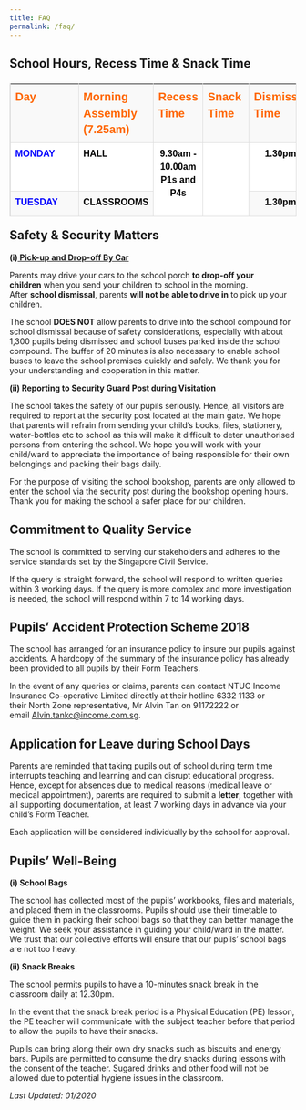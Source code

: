 ```yaml
---
title: FAQ
permalink: /faq/
---
```

**School Hours, Recess Time & Snack Time**
---------------------------------------------

<table class="table table-bordered table-striped alignleft" style="box-sizing: border-box; border-collapse: collapse; border-spacing: 0px; background-color: rgb(255, 255, 255); width: 875px; max-width: 100%; margin: 5px 20px 20px 0px; border: 1px solid rgb(221, 221, 221); float: left; color: rgb(128, 128, 128); font-family: Helvetica, Verdana, Arial, sans-serif; font-size: 14px; font-style: normal; font-variant-ligatures: normal; font-variant-caps: normal; font-weight: 400; letter-spacing: normal; orphans: 2; text-align: start; text-transform: none; white-space: normal; widows: 2; word-spacing: 0px; -webkit-text-stroke-width: 0px; text-decoration-thickness: initial; text-decoration-style: initial; text-decoration-color: initial; height: 234px;"><tbody style="box-sizing: border-box;"><tr style="box-sizing: border-box; background-color: rgb(249, 249, 249); height: 7px;"><td style="box-sizing: border-box; padding: 8px; line-height: 1.42857; vertical-align: top; border-top: none !important; border-right: 1px solid rgb(221, 221, 221); border-bottom: 1px solid rgb(221, 221, 221); border-left: 1px solid rgb(221, 221, 221); border-image: initial; width: 129px; height: 7px;"><span style="box-sizing: border-box; font-size: 20px; color: rgb(255, 102, 0); font-family: helvetica, arial, sans-serif;"><strong style="box-sizing: border-box; font-weight: bold;">Day</strong></span></td><td style="box-sizing: border-box; padding: 8px; line-height: 1.42857; vertical-align: top; border-top: none !important; border-right: 1px solid rgb(221, 221, 221); border-bottom: 1px solid rgb(221, 221, 221); border-left: 1px solid rgb(221, 221, 221); border-image: initial; width: 137px; height: 7px;"><span style="box-sizing: border-box; font-size: 20px; color: rgb(255, 102, 0); font-family: helvetica, arial, sans-serif;"><strong style="box-sizing: border-box; font-weight: bold;">Morning Assembly<br style="box-sizing: border-box;">(7.25am)</strong></span></td><td style="box-sizing: border-box; padding: 8px; line-height: 1.42857; vertical-align: top; border-top: none !important; border-right: 1px solid rgb(221, 221, 221); border-bottom: 1px solid rgb(221, 221, 221); border-left: 1px solid rgb(221, 221, 221); border-image: initial; width: 282px; height: 7px;"><span style="box-sizing: border-box; font-size: 20px; color: rgb(255, 102, 0); font-family: helvetica, arial, sans-serif;"><strong style="box-sizing: border-box; font-weight: bold;">Recess Time</strong></span></td><td style="box-sizing: border-box; padding: 8px; line-height: 1.42857; vertical-align: top; border-top: none !important; border-right: 1px solid rgb(221, 221, 221); border-bottom: 1px solid rgb(221, 221, 221); border-left: 1px solid rgb(221, 221, 221); border-image: initial; width: 130px; height: 7px;"><span style="box-sizing: border-box; font-size: 20px; color: rgb(255, 102, 0); font-family: helvetica, arial, sans-serif;"><strong style="box-sizing: border-box; font-weight: bold;">Snack Time</strong></span></td><td style="box-sizing: border-box; padding: 8px; line-height: 1.42857; vertical-align: top; border-top: none !important; border-right: 1px solid rgb(221, 221, 221); border-bottom: 1px solid rgb(221, 221, 221); border-left: 1px solid rgb(221, 221, 221); border-image: initial; width: 165px; height: 7px;"><span style="box-sizing: border-box; font-size: 20px; color: rgb(255, 102, 0); font-family: helvetica, arial, sans-serif;"><strong style="box-sizing: border-box; font-weight: bold;">Dismissal Time</strong></span></td></tr><tr style="box-sizing: border-box; height: 25px;"><td style="box-sizing: border-box; padding: 8px; line-height: 1.42857; vertical-align: top; border-top: none !important; border-right: 1px solid rgb(221, 221, 221); border-bottom: 1px solid rgb(221, 221, 221); border-left: 1px solid rgb(221, 221, 221); border-image: initial; width: 129px; height: 25px;"><span style="box-sizing: border-box; color: rgb(0, 0, 255);"><strong style="box-sizing: border-box; font-weight: bold;"><span style="box-sizing: border-box; font-family: helvetica, arial, sans-serif; font-size: 16px;">MONDAY</span></strong></span></td><td style="box-sizing: border-box; padding: 8px; line-height: 1.42857; vertical-align: top; border-top: none !important; border-right: 1px solid rgb(221, 221, 221); border-bottom: 1px solid rgb(221, 221, 221); border-left: 1px solid rgb(221, 221, 221); border-image: initial; width: 137px; height: 25px;"><span style="box-sizing: border-box; font-family: helvetica, arial, sans-serif; font-size: 16px;"><strong style="box-sizing: border-box; font-weight: bold;"><span style="box-sizing: border-box; color: rgb(0, 0, 0);">HALL</span></strong></span></td><td rowspan="5" style="box-sizing: border-box; padding: 8px; line-height: 1.42857; vertical-align: middle; border-top: none !important; border-right: 1px solid rgb(221, 221, 221); border-bottom: 1px solid rgb(221, 221, 221); border-left: 1px solid rgb(221, 221, 221); border-image: initial; width: 282px; height: 125.813px; text-align: center;"><span style="box-sizing: border-box; font-family: helvetica, arial, sans-serif; font-size: 16px; color: rgb(0, 0, 0);"><strong style="box-sizing: border-box; font-weight: bold;">9.30am - 10.00am</strong></span><br style="box-sizing: border-box;"><span style="box-sizing: border-box; font-family: helvetica, arial, sans-serif; font-size: 16px; color: rgb(0, 0, 0);"><strong style="box-sizing: border-box; font-weight: bold;">P1s and P4s</strong></span><p style="box-sizing: border-box; margin: 0px 0px 10px; padding-bottom: 20px;"></p><p style="box-sizing: border-box; margin: 0px 0px 10px; padding-bottom: 20px; text-align: center;"><span style="box-sizing: border-box; font-family: helvetica, arial, sans-serif; font-size: 16px; color: rgb(0, 0, 0);"><strong style="box-sizing: border-box; font-weight: bold;">10.00am - 10.30am</strong></span><br style="box-sizing: border-box;"><span style="box-sizing: border-box; font-family: helvetica, arial, sans-serif; font-size: 16px; color: rgb(0, 0, 0);"><strong style="box-sizing: border-box; font-weight: bold;">P2s and P5s</strong></span></p><p style="box-sizing: border-box; margin: 0px 0px 10px; padding-bottom: 20px; text-align: center;"><span style="box-sizing: border-box; font-family: helvetica, arial, sans-serif; font-size: 16px; color: rgb(0, 0, 0);"><strong style="box-sizing: border-box; font-weight: bold;">10.30am - 11.00am</strong></span><br style="box-sizing: border-box;"><span style="box-sizing: border-box; font-family: helvetica, arial, sans-serif; font-size: 16px; color: rgb(0, 0, 0);"><strong style="box-sizing: border-box; font-weight: bold;">P3s and P6s</strong></span></p></td><td rowspan="5" style="box-sizing: border-box; padding: 8px; line-height: 1.42857; vertical-align: middle; border-top: none !important; border-right: 1px solid rgb(221, 221, 221); border-bottom: 1px solid rgb(221, 221, 221); border-left: 1px solid rgb(221, 221, 221); border-image: initial; width: 130px; height: 125.813px; text-align: center;"><span style="box-sizing: border-box; color: rgb(0, 0, 0);"><strong style="box-sizing: border-box; font-weight: bold;"><span style="box-sizing: border-box; font-family: helvetica, arial, sans-serif; font-size: 16px;">12.15pm</span></strong></span></td><td style="box-sizing: border-box; padding: 8px; line-height: 1.42857; vertical-align: top; border-top: none !important; border-right: 1px solid rgb(221, 221, 221); border-bottom: 1px solid rgb(221, 221, 221); border-left: 1px solid rgb(221, 221, 221); border-image: initial; width: 165px; height: 25px; text-align: center;"><span style="box-sizing: border-box; color: rgb(0, 0, 0);"><strong style="box-sizing: border-box; font-weight: bold;"><span style="box-sizing: border-box; font-family: helvetica, arial, sans-serif; font-size: 16px;">1.30pm</span></strong></span></td></tr><tr style="box-sizing: border-box; background-color: rgb(249, 249, 249); height: 25.8125px;"><td style="box-sizing: border-box; padding: 8px; line-height: 1.42857; vertical-align: top; border-top: none !important; border-right: 1px solid rgb(221, 221, 221); border-bottom: 1px solid rgb(221, 221, 221); border-left: 1px solid rgb(221, 221, 221); border-image: initial; width: 129px; height: 25.8125px;"><span style="box-sizing: border-box; color: rgb(0, 0, 255);"><strong style="box-sizing: border-box; font-weight: bold;"><span style="box-sizing: border-box; font-family: helvetica, arial, sans-serif; font-size: 16px;">TUESDAY</span></strong></span></td><td style="box-sizing: border-box; padding: 8px; line-height: 1.42857; vertical-align: top; border-top: none !important; border-right: 1px solid rgb(221, 221, 221); border-bottom: 1px solid rgb(221, 221, 221); border-left: 1px solid rgb(221, 221, 221); border-image: initial; width: 137px; height: 25.8125px;"><span style="box-sizing: border-box; font-family: helvetica, arial, sans-serif; font-size: 16px;"><strong style="box-sizing: border-box; font-weight: bold;"><span style="box-sizing: border-box; color: rgb(0, 0, 0);">CLASSROOMS</span></strong></span></td><td style="box-sizing: border-box; padding: 8px; line-height: 1.42857; vertical-align: top; border-top: none !important; border-right: 1px solid rgb(221, 221, 221); border-bottom: 1px solid rgb(221, 221, 221); border-left: 1px solid rgb(221, 221, 221); border-image: initial; width: 165px; height: 25.8125px; text-align: center;"><span style="box-sizing: border-box; color: rgb(0, 0, 0);"><strong style="box-sizing: border-box; font-weight: bold;"><span style="box-sizing: border-box; font-family: helvetica, arial, sans-serif; font-size: 16px;">1.30pm</span></strong></span></td></tr><tr style="box-sizing: border-box; height: 25px;"><td style="box-sizing: border-box; padding: 8px; line-height: 1.42857; vertical-align: top; border-top: none !important; border-right: 1px solid rgb(221, 221, 221); border-bottom: 1px solid rgb(221, 221, 221); border-left: 1px solid rgb(221, 221, 221); border-image: initial; width: 129px; height: 25px;"><span style="box-sizing: border-box; color: rgb(0, 0, 255);"><strong style="box-sizing: border-box; font-weight: bold;"><span style="box-sizing: border-box; font-family: helvetica, arial, sans-serif; font-size: 16px;">WEDNESDAY</span></strong></span></td><td style="box-sizing: border-box; padding: 8px; line-height: 1.42857; vertical-align: top; border-top: none !important; border-right: 1px solid rgb(221, 221, 221); border-bottom: 1px solid rgb(221, 221, 221); border-left: 1px solid rgb(221, 221, 221); border-image: initial; width: 137px; height: 25px;"><span style="box-sizing: border-box; font-family: helvetica, arial, sans-serif; font-size: 16px;"><strong style="box-sizing: border-box; font-weight: bold;"><span style="box-sizing: border-box; color: rgb(0, 0, 0);">CLASSROOMS</span></strong></span></td><td style="box-sizing: border-box; padding: 8px; line-height: 1.42857; vertical-align: top; border-top: none !important; border-right: 1px solid rgb(221, 221, 221); border-bottom: 1px solid rgb(221, 221, 221); border-left: 1px solid rgb(221, 221, 221); border-image: initial; width: 165px; height: 25px; text-align: center;"><span style="box-sizing: border-box; color: rgb(0, 0, 0);"><strong style="box-sizing: border-box; font-weight: bold;"><span style="box-sizing: border-box; font-family: helvetica, arial, sans-serif; font-size: 16px;">1.00pm</span></strong></span></td></tr><tr style="box-sizing: border-box; background-color: rgb(249, 249, 249); height: 25px;"><td style="box-sizing: border-box; padding: 8px; line-height: 1.42857; vertical-align: top; border-top: none !important; border-right: 1px solid rgb(221, 221, 221); border-bottom: 1px solid rgb(221, 221, 221); border-left: 1px solid rgb(221, 221, 221); border-image: initial; width: 129px; height: 25px;"><span style="box-sizing: border-box; color: rgb(0, 0, 255);"><strong style="box-sizing: border-box; font-weight: bold;"><span style="box-sizing: border-box; font-family: helvetica, arial, sans-serif; font-size: 16px;">THURSDAY</span></strong></span></td><td style="box-sizing: border-box; padding: 8px; line-height: 1.42857; vertical-align: top; border-top: none !important; border-right: 1px solid rgb(221, 221, 221); border-bottom: 1px solid rgb(221, 221, 221); border-left: 1px solid rgb(221, 221, 221); border-image: initial; width: 137px; height: 25px;"><span style="box-sizing: border-box; font-family: helvetica, arial, sans-serif; font-size: 16px;"><strong style="box-sizing: border-box; font-weight: bold;"><span style="box-sizing: border-box; color: rgb(0, 0, 0);">HALL</span></strong></span></td><td style="box-sizing: border-box; padding: 8px; line-height: 1.42857; vertical-align: top; border-top: none !important; border-right: 1px solid rgb(221, 221, 221); border-bottom: 1px solid rgb(221, 221, 221); border-left: 1px solid rgb(221, 221, 221); border-image: initial; width: 165px; height: 25px; text-align: center;"><span style="box-sizing: border-box; color: rgb(0, 0, 0);"><strong style="box-sizing: border-box; font-weight: bold;"><span style="box-sizing: border-box; font-family: helvetica, arial, sans-serif; font-size: 16px;">1.30pm</span></strong></span></td></tr><tr style="box-sizing: border-box; height: 25px;"><td style="box-sizing: border-box; padding: 8px; line-height: 1.42857; vertical-align: top; border-top: none !important; border-right: 1px solid rgb(221, 221, 221); border-bottom: 1px solid rgb(221, 221, 221); border-left: 1px solid rgb(221, 221, 221); border-image: initial; width: 129px; height: 25px;"><span style="box-sizing: border-box; color: rgb(0, 0, 255);"><strong style="box-sizing: border-box; font-weight: bold;"><span style="box-sizing: border-box; font-family: helvetica, arial, sans-serif; font-size: 16px;">FRIDAY</span></strong></span></td><td style="box-sizing: border-box; padding: 8px; line-height: 1.42857; vertical-align: top; border-top: none !important; border-right: 1px solid rgb(221, 221, 221); border-bottom: 1px solid rgb(221, 221, 221); border-left: 1px solid rgb(221, 221, 221); border-image: initial; width: 137px; height: 25px;"><span style="box-sizing: border-box; font-family: helvetica, arial, sans-serif; font-size: 16px; color: rgb(0, 0, 0);"><strong style="box-sizing: border-box; font-weight: bold;">CLASSROOMS</strong></span></td><td style="box-sizing: border-box; padding: 8px; line-height: 1.42857; vertical-align: top; border-top: none !important; border-right: 1px solid rgb(221, 221, 221); border-bottom: 1px solid rgb(221, 221, 221); border-left: 1px solid rgb(221, 221, 221); border-image: initial; width: 165px; height: 25px; text-align: center;"><span style="box-sizing: border-box; color: rgb(0, 0, 0);"><strong style="box-sizing: border-box; font-weight: bold;"><span style="box-sizing: border-box; font-family: helvetica, arial, sans-serif; font-size: 16px;">1.30pm</span></strong></span></td></tr></tbody></table>

**Safety & Security Matters**
-----------------------------

**(i)<u> Pick-up and Drop-off By Car</u>**

Parents may drive your cars to the school porch **to drop-off your children** when you send your children to school in the morning. After **school dismissal**, parents **will not be able to drive in** to pick up your children.

The school **DOES NOT** allow parents to drive into the school compound for school dismissal because of safety considerations, especially with about 1,300 pupils being dismissed and school buses parked inside the school compound. The buffer of 20 minutes is also necessary to enable school buses to leave the school premises quickly and safely. We thank you for your understanding and cooperation in this matter.

**(ii) Reporting to Security Guard Post during Visitation**

The school takes the safety of our pupils seriously. Hence, all visitors are required to report at the security post located at the main gate. We hope that parents will refrain from sending your child’s books, files, stationery, water-bottles etc to school as this will make it difficult to deter unauthorised persons from entering the school. We hope you will work with your child/ward to appreciate the importance of being responsible for their own belongings and packing their bags daily.

For the purpose of visiting the school bookshop, parents are only allowed to enter the school via the security post during the bookshop opening hours. Thank you for making the school a safer place for our children.

**Commitment to Quality Service**
---------------------------------

The school is committed to serving our stakeholders and adheres to the service standards set by the Singapore Civil Service.

If the query is straight forward, the school will respond to written queries within 3 working days. If the query is more complex and more investigation is needed, the school will respond within 7 to 14 working days.

**Pupils’ Accident Protection Scheme 2018**
-------------------------------------------

The school has arranged for an insurance policy to insure our pupils against accidents. A hardcopy of the summary of the insurance policy has already been provided to all pupils by their Form Teachers.

In the event of any queries or claims, parents can contact NTUC Income Insurance Co-operative Limited directly at their hotline 6332 1133 or their North Zone representative, Mr Alvin Tan on 91172222 or email [Alvin.tankc@income.com.sg](mailto:Alvin.tankc@income.com.sg).

**Application for Leave during School Days**
--------------------------------------------

Parents are reminded that taking pupils out of school during term time interrupts teaching and learning and can disrupt educational progress. Hence, except for absences due to medical reasons (medical leave or medical appointment), parents are required to submit a **letter**, together with all supporting documentation, at least 7 working days in advance via your child’s Form Teacher.

Each application will be considered individually by the school for approval.

**Pupils’ Well-Being**
----------------------

**(i) School Bags**

The school has collected most of the pupils’ workbooks, files and materials, and placed them in the classrooms. Pupils should use their timetable to guide them in packing their school bags so that they can better manage the weight. We seek your assistance in guiding your child/ward in the matter. We trust that our collective efforts will ensure that our pupils’ school bags are not too heavy.

**(ii) Snack Breaks**

The school permits pupils to have a 10-minutes snack break in the classroom daily at 12.30pm.

In the event that the snack break period is a Physical Education (PE) lesson, the PE teacher will communicate with the subject teacher before that period to allow the pupils to have their snacks.

Pupils can bring along their own dry snacks such as biscuits and energy bars. Pupils are permitted to consume the dry snacks during lessons with the consent of the teacher. Sugared drinks and other food will not be allowed due to potential hygiene issues in the classroom.

_Last Updated: 01/2020_